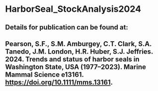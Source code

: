 # HarborSeal_StockAnalysis2024

## Details for publication can be found at:
## Pearson, S.F., S.M. Amburgey, C.T. Clark, S.A. Tanedo, J.M. London, H.R. Huber, S.J. Jeffries. 2024. Trends and status of harbor seals in Washington State, USA (1977–2023). Marine Mammal Science e13161. https://doi.org/10.1111/mms.13161.

